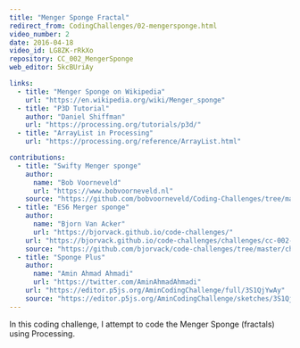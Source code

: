 ```yaml
---
title: "Menger Sponge Fractal"
redirect_from: CodingChallenges/02-mengersponge.html
video_number: 2
date: 2016-04-18
video_id: LG8ZK-rRkXo
repository: CC_002_MengerSponge
web_editor: 5kcBUriAy

links:
  - title: "Menger Sponge on Wikipedia"
    url: "https://en.wikipedia.org/wiki/Menger_sponge"
  - title: "P3D Tutorial"
    author: "Daniel Shiffman"
    url: "https://processing.org/tutorials/p3d/"
  - title: "ArrayList in Processing"
    url: "https://processing.org/reference/ArrayList.html"

contributions:
  - title: "Swifty Menger sponge"
    author:
      name: "Bob Voorneveld"
      url: "https://www.bobvoorneveld.nl"
    source: "https://github.com/bobvoorneveld/Coding-Challenges/tree/master/CC002-Menger%20Sponge%20Fractal"
  - title: "ES6 Merger sponge"
    author:
      name: "Bjorn Van Acker"
      url: "https://bjorvack.github.io/code-challenges/"
    url: "https://bjorvack.github.io/code-challenges/challenges/cc-002-menger-sponge/"
    source: "https://github.com/bjorvack/code-challenges/tree/master/challenges/cc-002-menger-sponge"
  - title: "Sponge Plus"
    author:
      name: "Amin Ahmad Ahmadi"
      url: "https://twitter.com/AminAhmadAhmadi"
    url: "https://editor.p5js.org/AminCodingChallenge/full/3S1QjYwAy"
    source: "https://editor.p5js.org/AminCodingChallenge/sketches/3S1QjYwAy"
---
```


In this coding challenge, I attempt to code the Menger Sponge (fractals) using Processing.
